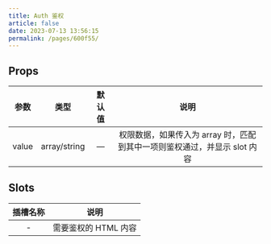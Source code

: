 ```yaml
---
title: Auth 鉴权
article: false
date: 2023-07-13 13:56:15
permalink: /pages/600f55/
---
```

## Props
|  **参数**  |    **类型**    |    **默认值**    |                                             **说明**                                             |
| :----------: |:------------:|:-------------:| :--------------------------------------------------------------------------------------------------: |
|   value    | array/string |       —       |                  权限数据，如果传入为 array 时，匹配到其中一项则鉴权通过，并显示 slot 内容                   |

## Slots
| **插槽名称** |                           **说明**                           |
|:--------:|:------------------------------------------------------------:|
|    -     |                  需要鉴权的 HTML 内容 |
